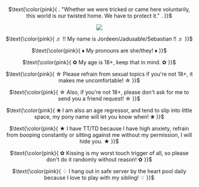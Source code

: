 <p align="center">
$\text{\color{pink}{ . "Whether we were tricked or came here voluntarily, this world is our twisted home. We have to protect it." . }}$

</p> 

<p align="center">
<img src="https://i.postimg.cc/q748Fxm1/attackstancerandallutherdoublex2.gif"/>
</p>

<p align="center">
$\text{\color{pink}{ ♬ !! My name is Jordeen/Jadusable/Sebastian !! ♬ }}$
  
</p> 

<p align="center">
$\text{\color{pink}{ ♦ My pronouns are she/they! ♦ }}$
  
</p> 

<p align="center">
$\text{\color{pink}{ ✿ My age is 18+, keep that in mind. ✿ }}$
  
</p> 

<p align="center">
$\text{\color{pink}{ ☆ Please refrain from sexual topics if you're not 18+, it makes me uncomfortable! ☆ }}$
  
</p> 

<p align="center">
$\text{\color{pink}{ ☆ Also, if you're not 18+, please don't ask for me to send you a friend request! ☆ }}$
  
</p> 

<p align="center">
$\text{\color{pink}{ ❀ I am also an age regressor, and tend to slip into little space, my pony name will let you know when! ❀ }}$
  
</p> 

<p align="center">
$\text{\color{pink}{ ★ I have TT/TD because I have high anxiety, refrain from booping constantly or sitting against me without my permission, I will hide you. ★ }}$

</p> 

<p align="center">
$\text{\color{pink}{ ✿ Kissing is my worst touch trigger of all, so please don't do it randomly without reason! ✿ }}$
  
</p> 

<p align="center">
$\text{\color{pink}{ ♢ I hang out in safe server by the heart pool daily because I love to play with my sibling! ♢ }}$
  
</p> 
